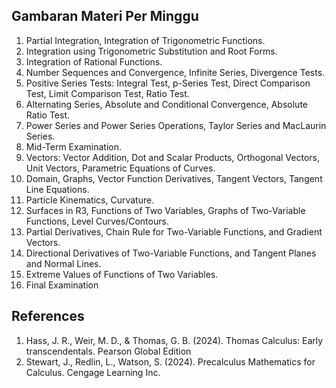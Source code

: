 ## Gambaran Materi Per Minggu
1. Partial Integration, Integration of Trigonometric Functions.
2. Integration using Trigonometric Substitution and Root Forms.
3. Integration of Rational Functions.
4. Number Sequences and Convergence, Infinite Series, Divergence Tests.
5. Positive Series Tests: Integral Test, p-Series Test, Direct Comparison Test, Limit Comparison Test, Ratio Test.
6. Alternating Series, Absolute and Conditional Convergence, Absolute Ratio Test.
7. Power Series and Power Series Operations, Taylor Series and MacLaurin Series.
8. Mid-Term Examination.
9. Vectors: Vector Addition, Dot and Scalar Products, Orthogonal Vectors, Unit Vectors, Parametric Equations of Curves.
10. Domain, Graphs, Vector Function Derivatives, Tangent Vectors, Tangent Line Equations.
11. Particle Kinematics, Curvature.
12. Surfaces in R3, Functions of Two Variables, Graphs of Two-Variable Functions, Level Curves/Contours.
13. Partial Derivatives, Chain Rule for Two-Variable Functions, and Gradient Vectors.
14. Directional Derivatives of Two-Variable Functions, and Tangent Planes and Normal Lines.
15. Extreme Values of Functions of Two Variables.
16. Final Examination

## References
1. Hass, J. R., Weir, M. D., & Thomas, G. B. (2024). Thomas Calculus: Early transcendentals. Pearson Global Edition
2. Stewart, J., Redlin, L., Watson, S. (2024). Precalculus Mathematics for Calculus. Cengage Learning Inc.